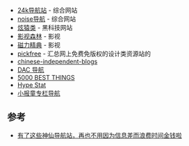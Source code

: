 - [24k导航站](https://www.24kdh.com/) - 综合网站
- [noise导航](https://www.noisedh.cn/) - 综合网站
- [炫猿类](https://xydh.fun/) - 黑科技网站
- [影视森林](https://549.tv/) - 影视
- [磁力精典](https://zxmee.com/) - 影视
- [pickfree](https://www.pickfree.cn/)  - 汇总网上免费免版权的设计类资源站的
- [chinese-independent-blogs](https://github.com/timqian/chinese-independent-blogs)
- [DAC 导航](https://nwuzmed.ga/)
- [5000 BEST THINGS](http://5000best.com/)
- [Hype Stat](https://hypestat.com/)
- [小报童专栏导航](https://xiaobot.netlify.app/)

## 参考

- [有了这些神仙导航站，再也不用因为信息差而浪费时间金钱啦](https://hexo.19910927.xyz/article/78a04c31-db50-4546-9a10-da417d6fba85#eb5fdf5e8ade4500acdae7e62b5f3b3d)
